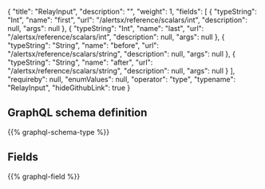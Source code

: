 {
  "title": "RelayInput",
  "description": "",
  "weight": 1,
  "fields": [
    {
      "typeString": "Int",
      "name": "first",
      "url": "/alertsx/reference/scalars/int",
      "description": null,
      "args": null
    },
    {
      "typeString": "Int",
      "name": "last",
      "url": "/alertsx/reference/scalars/int",
      "description": null,
      "args": null
    },
    {
      "typeString": "String",
      "name": "before",
      "url": "/alertsx/reference/scalars/string",
      "description": null,
      "args": null
    },
    {
      "typeString": "String",
      "name": "after",
      "url": "/alertsx/reference/scalars/string",
      "description": null,
      "args": null
    }
  ],
  "requireby": null,
  "enumValues": null,
  "operator": "type",
  "typename": "RelayInput",
  "hideGithubLink": true
}
## GraphQL schema definition

{{% graphql-schema-type %}}

## Fields

{{% graphql-field %}}
